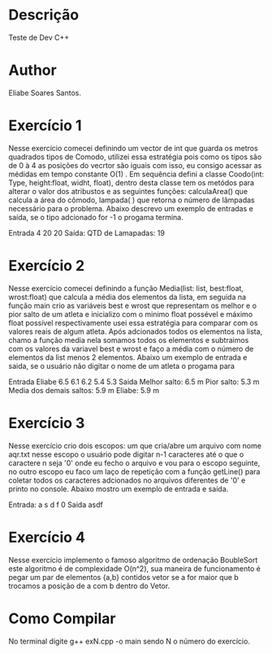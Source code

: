 # Descrição
Teste de Dev C++ 
# Author 
Eliabe Soares Santos.

# Exercício 1
Nesse exercício comecei definindo um vector de int que guarda os metros quadrados tipos de Comodo, utilizei essa estratégia pois como os tipos são de 0 à 4 as posições do vecrtor são iguais com isso, eu consigo acessar as médidas em tempo constante O(1) . Em sequência defini a classe Coodo(int: Type, height:float, widht, float), dentro desta classe tem os metódos para alterar o valor dos atribustos e as seguintes funções: calculaArea() que calcula a área do cômodo, lampada( ) que retorna o número de lâmpadas necessário para o problema. Abaixo descrevo um exemplo de entradas e saída, se o tipo adcionado for -1 o progama termina.

Entrada
4
20
20
Saída:
QTD de Lamapadas: 19

# Exercício 2
Nesse exercício comecei definindo a função Media(list: list<float>, best:float, wrost:float) que calcula a média dos elementos da lista, em seguida na função main crio as variáveis best e wrost que representam os melhor e o pior salto de um atleta e inicializo com o minimo float possével e máximo float possível respectivamente usei essa estratégia para comparar com os valores reais de algum atleta. Após adcionados todos os elementos na lista, chamo a função media nela somamos todos os elementos e subtraimos com os valores da variavel best e wrost e faço a média com o número de elementos da list menos 2 elementos. Abaixo um exemplo de entrada e saida, se o usuário não digitar o nome de um atleta o progama para

Entrada
Eliabe
6.5
6.1
6.2
5.4
5.3
Saida
Melhor salto: 6.5 m
Pior salto: 5.3 m
Media dos demais saltos: 5.9 m
Eliabe: 5.9 m

# Exercício 3
Nesse exercício crio dois escopos: um que cria/abre um arquivo com nome aqr.txt nesse escopo o usuário pode digitar n-1 caracteres até o que o caractere n seja '0' onde eu fecho o arquivo e vou para o escopo seguinte, no outro escopo eu faco um laço de repetição com a função getLine() para coletar todos os caracteres adcionados no arquivos diferentes de '0' e printo no console. Abaixo mostro um exemplo de entrada e saída.

Entrada: 
a
s
d
f
0
Saida
asdf

# Exercício 4
Nesse exercício implemento o famoso algoritmo de ordenação BoubleSort este algoritmo é de complexidade O(n^2), sua maneira de funcionamento é pegar um par de elementos {a,b} contidos vetor se a for maior que b trocamos a posição de a com b dentro do Vetor.


# Como Compilar
No terminal digite g++ exN.cpp -o main sendo N o número do exercício.


